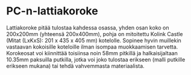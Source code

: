 # PC-n-lattiakoroke
Lattiakoroke pitää tulostaa kahdessa osassa, yhden osan koko on 200x200mm (yhteensä 200x400mm), pohja on mitoitettu Kolink Castle 
(Mitat (LxKxS): 201 x 435 x 405 mm) kotelolle. Sopinee hyvin muillekin vastaavan kokoisille koteloille ilman isompaa muokkaamisen tarvetta. Korokeosat voi kiinnittää toisiinsa noin 58mm pitkillä ja halkaisijaltaan 10.35mm paksuilla putkilla, jotka voi joko tulostaa erikseen (malli putkille erikseen mukana) tai tehdä vahvemmasta materiaalista.
